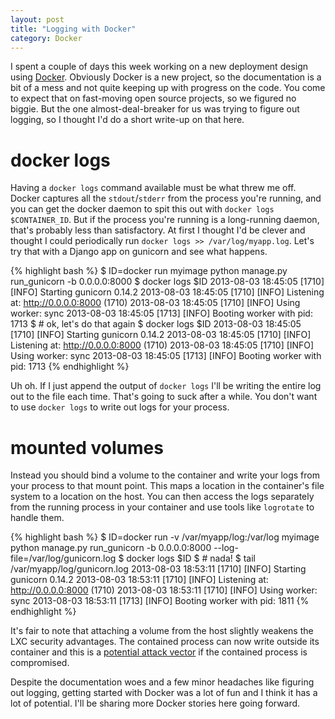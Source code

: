 ```yaml
---
layout: post
title: "Logging with Docker"
category: Docker
---
```


I spent a couple of days this week working on a new deployment design using [Docker](http://docker.io). Obviously Docker is a new project, so the documentation is a bit of a mess and not quite keeping up with progress on the code. You come to expect that on fast-moving open source projects, so we figured no biggie. But the one almost-deal-breaker for us was trying to figure out logging, so I thought I'd do a short write-up on that here.

# docker logs

Having a `docker logs` command available must be what threw me off. Docker captures all the `stdout`/`stderr` from the process you're running, and you can get the docker daemon to spit this out with `docker logs $CONTAINER_ID`. But if the process you're running is a long-running daemon, that's probably less than satisfactory. At first I thought I'd be clever and thought I could periodically run `docker logs >> /var/log/myapp.log`. Let's try that with a Django app on gunicorn and see what happens.

{% highlight bash %}
$ ID=docker run myimage python manage.py run_gunicorn -b 0.0.0.0:8000
$ docker logs $ID
2013-08-03 18:45:05 [1710] [INFO] Starting gunicorn 0.14.2
2013-08-03 18:45:05 [1710] [INFO] Listening at: http://0.0.0.0:8000 (1710)
2013-08-03 18:45:05 [1710] [INFO] Using worker: sync
2013-08-03 18:45:05 [1713] [INFO] Booting worker with pid: 1713
$ # ok, let's do that again
$ docker logs $ID
2013-08-03 18:45:05 [1710] [INFO] Starting gunicorn 0.14.2
2013-08-03 18:45:05 [1710] [INFO] Listening at: http://0.0.0.0:8000 (1710)
2013-08-03 18:45:05 [1710] [INFO] Using worker: sync
2013-08-03 18:45:05 [1713] [INFO] Booting worker with pid: 1713
{% endhighlight %}

Uh oh. If I just append the output of `docker logs` I'll be writing the entire log out to the file each time. That's going to suck after a while. You don't want to use `docker logs` to write out logs for your process.

# mounted volumes

Instead you should bind a volume to the container and write your logs from your process to that mount point. This maps a location in the container's file system to a location on the host. You can then access the logs separately from the running process in your container and use tools like `logrotate` to handle them.

{% highlight bash %}
$ ID=docker run -v /var/myapp/log:/var/log myimage python manage.py
  run_gunicorn -b 0.0.0.0:8000 --log-file=/var/log/gunicorn.log
$ docker logs $ID
$ # nada!
$ tail /var/myapp/log/gunicorn.log
2013-08-03 18:53:11 [1710] [INFO] Starting gunicorn 0.14.2
2013-08-03 18:53:11 [1710] [INFO] Listening at: http://0.0.0.0:8000 (1710)
2013-08-03 18:53:11 [1710] [INFO] Using worker: sync
2013-08-03 18:53:11 [1713] [INFO] Booting worker with pid: 1811
{% endhighlight %}

It's fair to note that attaching a volume from the host slightly weakens the LXC security advantages. The contained process can now write outside its container and this is a [potential attack vector](https://www.owasp.org/index.php/Log_injection) if the contained process is compromised.

Despite the documentation woes and a few minor headaches like figuring out logging, getting started with Docker was a lot of fun and I think it has a lot of potential. I'll be sharing more Docker stories here going forward.
